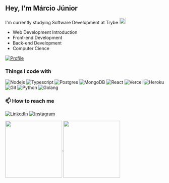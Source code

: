 ## Hey, I'm Márcio Júnior
I'm currently studying Software Development at Trybe 
<img width='20px' height='20px' src='https://yt3.ggpht.com/a/AATXAJwv6J1DhKJtvmWwLg4NCBlef2r9VhiYfVwQPvNd=s900-c-k-c0xffffffff-no-rj-mo' /> 

  - Web Development Introduction
  - Front-end Development
  - Back-end Development
  - Computer Cience

[![Profile](https://komarev.com/ghpvc/?username=marcioecom&message=Visits&color=33B98A)](https://github.com/marcioecom)
<h3>Things I code with</h3>
<div>
    <img alt="Nodejs" src="https://img.shields.io/badge/-Nodejs-43853d?style=for-the-badge&logo=Node.js&logoColor=white" />
    <img alt="Typescript" src="https://img.shields.io/badge/typescript-%23007ACC.svg?style=for-the-badge&logo=typescript&logoColor=white" />
    <img alt="Postgres" src="https://img.shields.io/badge/postgres-%23316192.svg?style=for-the-badge&logo=postgresql&logoColor=white" />
    <img alt="MongoDB" src="https://img.shields.io/badge/-MongoDB-13aa52?style=for-the-badge&logo=mongodb&logoColor=white" />
    <!-- <img alt="Jest" src="https://img.shields.io/badge/-Jest-96737D?style=for-the-badge&logo=jest&logoColor=99425B" /> -->
    <img alt="React" src="https://img.shields.io/badge/-React-45b8d8?style=for-the-badge&logo=react&logoColor=white" />
    <img alt="Vercel" src="https://img.shields.io/badge/vercel-%23000000.svg?style=for-the-badge&logo=vercel&logoColor=white" />
    <img alt="Heroku" src="https://img.shields.io/badge/-Heroku-430098?style=for-the-badge&logo=heroku&logoColor=white" />
    <img alt="Git" src="https://img.shields.io/badge/-Git-F05032?style=for-the-badge&logo=git&logoColor=white" />
    <img alt="Python" src="https://img.shields.io/badge/-Python-333E72?style=for-the-badge&logo=python&logoColor=yellow" />
    <img alt="Golang" src="https://img.shields.io/badge/golang-%2300ADD8.svg?style=for-the-badge&logo=go&logoColor=white" />
<div/>
  
### 📫 How to reach me
  [![LinkedIn](https://img.shields.io/badge/-LinkedIn-white?style=for-the-badge&logo=linkedin&logoColor=blue)](https://www.linkedin.com/in/marciojunior14/)
  [![Instagram](https://img.shields.io/badge/Instagram-%23E4405F.svg?style=for-the-badge&logo=Instagram&logoColor=white)](https://www.instagram.com/marciojunior14/)

 <a href="https://github.com/anuraghazra/github-readme-stats">
  <img height="180em" align="center" src="https://github-readme-stats.vercel.app/api?username=marcioecom&count_private=true&show_icons=true&theme=gotham" />
</a>
<a href="https://github.com/anuraghazra/convoychat">
  <img height="180em" align="center" src="https://github-readme-stats.vercel.app/api/top-langs/?username=marcioecom&layout=compact&theme=gotham" />
</a>
